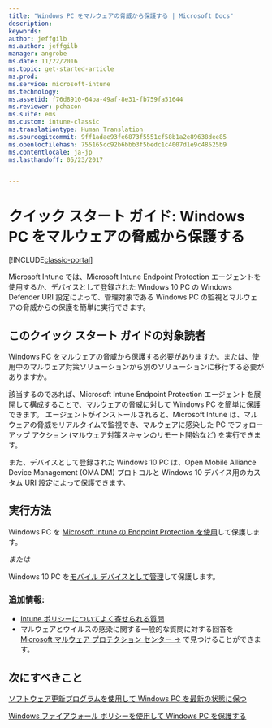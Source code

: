 ```yaml
---
title: "Windows PC をマルウェアの脅威から保護する | Microsoft Docs"
description: 
keywords: 
author: jeffgilb
ms.author: jeffgilb
manager: angrobe
ms.date: 11/22/2016
ms.topic: get-started-article
ms.prod: 
ms.service: microsoft-intune
ms.technology: 
ms.assetid: f76d8910-64ba-49af-8e31-fb759fa51644
ms.reviewer: pchacon
ms.suite: ems
ms.custom: intune-classic
ms.translationtype: Human Translation
ms.sourcegitcommit: 9ff1adae93fe6873f5551cf58b1a2e89638dee85
ms.openlocfilehash: 755165cc92b6bbb3f5bedc1c4007d1e9c48525b9
ms.contentlocale: ja-jp
ms.lasthandoff: 05/23/2017


---
```


# <a name="quick-start-guide-protect-windows-pcs-against-malware-threats"></a>クイック スタート ガイド: Windows PC をマルウェアの脅威から保護する

[!INCLUDE[classic-portal](../includes/classic-portal.md)]

Microsoft Intune では、Microsoft Intune Endpoint Protection エージェントを使用するか、デバイスとして登録された Windows 10 PC の Windows Defender URI 設定によって、管理対象である Windows PC の監視とマルウェアの脅威からの保護を簡単に実行できます。

## <a name="is-this-quick-start-guide-right-for-me"></a>このクイック スタート ガイドの対象読者
Windows PC をマルウェアの脅威から保護する必要がありますか。または、使用中のマルウェア対策ソリューションから別のソリューションに移行する必要がありますか。

該当するのであれば、Microsoft Intune Endpoint Protection エージェントを展開して構成することで、マルウェアの脅威に対して Windows PC を簡単に保護できます。 エージェントがインストールされると、Microsoft Intune は、マルウェアの脅威をリアルタイムで監視でき、マルウェアに感染した PC でフォローアップ アクション (マルウェア対策スキャンのリモート開始など) を実行できます。

また、デバイスとして登録された Windows 10 PC は、Open Mobile Alliance Device Management (OMA DM) プロトコルと Windows 10 デバイス用のカスタム URI 設定によって保護できます。

## <a name="how-do-i-do-it"></a>実行方法
Windows PC を [Microsoft Intune の Endpoint Protection を使用](/intune-classic/deploy-use/help-secure-windows-pcs-with-endpoint-protection-for-microsoft-intune)して保護します。

 *または* 

Windows 10 PC を[モバイル デバイスとして管理](/intune-classic/deploy-use/windows-10-policy-settings-in-microsoft-intune)して保護します。


### <a name="additional-information"></a>追加情報:
- [Intune ポリシーについてよく寄せられる質問](/intune-classic/deploy-use/manage-settings-and-features-on-your-devices-with-microsoft-intune-policies#frequently-asked-questions-about-intune-policies)
- マルウェアとウイルスの感染に関する一般的な質問に対する回答を <a href="https://www.microsoft.com/security/portal/mmpc/" target="_blank">Microsoft マルウェア プロテクション センター &rarr;</a> で見つけることができます。


## <a name="what-should-i-do-next"></a>次にすべきこと
[ソフトウェア更新プログラムを使用して Windows PC を最新の状態に保つ](/intune-classic/deploy-use/keep-windows-pcs-up-to-date-with-software-updates-in-microsoft-intune)

[Windows ファイアウォール ポリシーを使用して Windows PC を保護する](/intune-classic/deploy-use/help-protect-windows-pcs-using-windows-firewall-policies-in-microsoft-intune)

